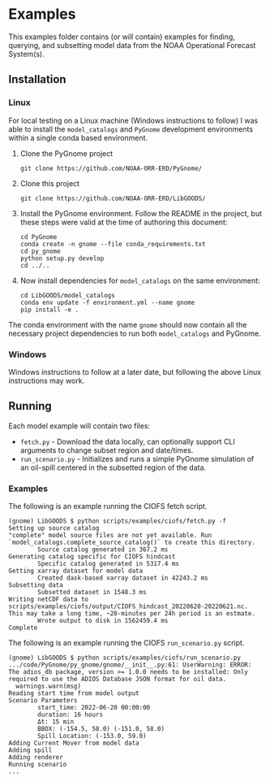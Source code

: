 Examples
========

This examples folder contains (or will contain) examples for finding, querying, and subsetting
model data from the NOAA Operational Forecast System(s).

Installation
------------

### Linux

For local testing on a Linux machine (Windows instructions to follow) I was able to install the
`model_catalogs` and `PyGnome` development environments within a single conda based environment.

1. Clone the PyGnome project
   ```
   git clone https://github.com/NOAA-ORR-ERD/PyGnome/
   ```

2. Clone this project
   ```
   git clone https://github.com/NOAA-ORR-ERD/LibGOODS/
   ```

3. Install the PyGnome environment. Follow the README in the project, but these steps were valid at
   the time of authoring this document:

   ```
   cd PyGnome
   conda create -n gnome --file conda_requirements.txt
   cd py_gnome
   python setup.py develop
   cd ../..
   ```

4. Now install dependencies for `model_catalogs` on the same environment:
   ```
   cd LibGOODS/model_catalogs
   conda env update -f environment.yml --name gnome
   pip install -e .
   ```

The conda environment with the name `gnome` should now contain all the necessary project
dependencies to run both `model_catalogs` and PyGnome.


### Windows

Windows instructions to follow at a later date, but following the above Linux instructions may work.


Running
-------

Each model example will contain two files:
- `fetch.py` - Download the data locally, can optionally support CLI arguments to change subset
  region and date/times.
- `run_scenario.py` - Initializes and runs a simple PyGnome simulation of an oil-spill centered in
  the subsetted region of the data.


### Examples
The following is an example running the CIOFS fetch script.
```
(gnome) LibGOODS $ python scripts/examples/ciofs/fetch.py -f
Setting up source catalog
"complete" model source files are not yet available. Run `model_catalogs.complete_source_catalog()` to create this directory.
        Source catalog generated in 367.2 ms
Generating catalog specific for CIOFS hindcast
        Specific catalog generated in 5317.4 ms
Getting xarray dataset for model data
        Created dask-based xarray dataset in 42243.2 ms
Subsetting data
        Subsetted dataset in 1548.3 ms
Writing netCDF data to scripts/examples/ciofs/output/CIOFS_hindcast_20220620-20220621.nc. This may take a long time, ~20-minutes per 24h period is an estmate.
        Wrote output to disk in 1562459.4 ms
Complete
```

The following is an example running the CIOFS `run_scenario.py` script.
```
(gnome) LibGOODS $ python scripts/examples/ciofs/run_scenario.py
.../code/PyGnome/py_gnome/gnome/__init__.py:61: UserWarning: ERROR: The adios_db package, version >= 1.0.0 needs to be installed: Only required to use the ADIOS Database JSON format for oil data.
  warnings.warn(msg)
Reading start time from model output
Scenario Parameters
        start_time: 2022-06-20 00:00:00
        duration: 16 hours
        Δt: 15 min
        BBOX: (-154.5, 58.0) (-151.0, 58.0)
        Spill Location: (-153.0, 59.0)
Adding Current Mover from model data
Adding spill
Adding renderer
Running scenario
...
```
